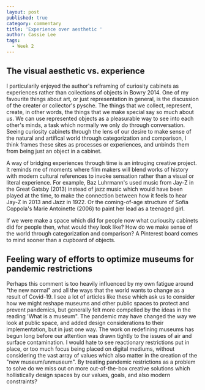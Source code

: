 ```yaml
---
layout: post
published: true
category: commentary
title: 'Experience over aesthetic '
author: Cassie Lee
tags:
  - Week 2
---
```

## The visual aesthetic vs. experience

I particularily enjoyed the author's reframing of curiosity cabinets as experiences rather than collections of objects in Bowry 2014. One of my favourite things about art, or just representation in general, is the discussion of the creater or collector's pysche. The things that we collect, represent, create, in other words, the things that we make special say so much about us. We can use represented objects as a pleasurable way to see into each other's minds, a task which normally we only do through conversation. Seeing curiosity cabinets through the lens of our desire to make sense of the natural and artifical world through categorization and comparison, I think frames these sites as processes or experiences, and unbinds them from being just an object in a cabinet. 

A way of bridging experiences through time is an intruging creative project. It reminds me of moments where film makers will blend works of history with modern cultural references to invoke sensation rather than a visual or literal experience. For example, Baz Luhrmann's used music from Jay-Z in the Great Gatsby (2013) instead of jazz music which would have been played at the time, to make the connection between how it feels to hear Jay-Z in 2013 and Jazz in 1922. Or the coming-of-age structure of Sofia Coppola's Marie Antoinette (2006) to paint her lead as a teenaged girl.

If we were make a space which did for people now what curiousity cabinets did for people then, what would they look like? How do we make sense of the world through categorization and comparison? A Pinterest board comes to mind sooner than a cupboard of objects.

## Feeling wary of efforts to optimize museums for pandemic restrictions

Perhaps this comment is too heavily influenced by my own fatigue around "the new normal" and all the ways that the world wants to change as a result of Covid-19. I see a lot of articles like these which ask us to consider how we might reshape museums and other public spaces to protect and prevent pandemics, but generally felt more compelled by the ideas in the reading 'What is a museum". The pandemic may have changed the way we look at public space, and added design considerations to their implementation, but in just one way. The work on redefining museums has begun long before our attention was drawn tightly to the issues of air and surface contamination. I would hate to see reactionary restrictions put in place, or too much focus being placed on digital mediums, without considering the vast array of values which also matter in the creation of the "new museum/unmuseum". By treating pandemic restrictions as a problem to solve do we miss out on more out-of-the-box creative solutions which hollistically design spaces by our values, goals, and also modern constraints? 




